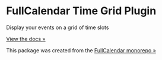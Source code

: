 
# FullCalendar Time Grid Plugin

Display your events on a grid of time slots

[View the docs &raquo;](https://fullcalendar.io/docs/timegrid-view)

This package was created from the [FullCalendar monorepo &raquo;](https://github.com/fullcalendar/fullcalendar)
